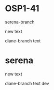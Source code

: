 # OSP1-41
 serena-branch

new text

diane-branch text

serena
=======
new text

diane-branch text
 dev
